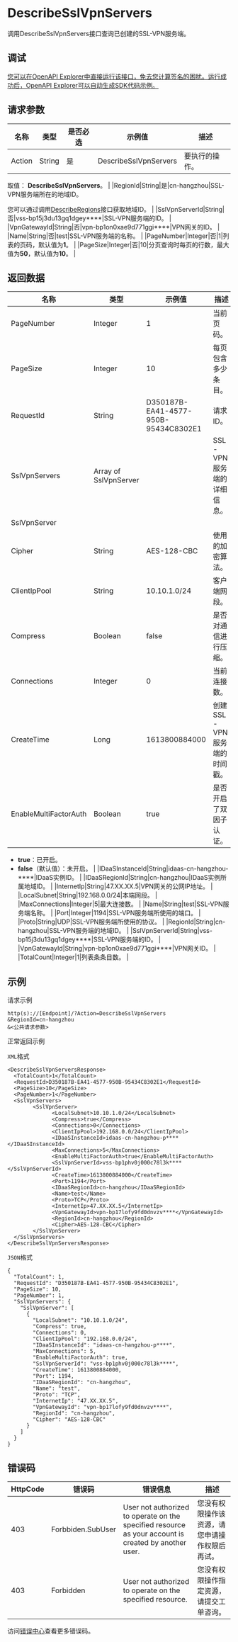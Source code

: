 # DescribeSslVpnServers

调用DescribeSslVpnServers接口查询已创建的SSL-VPN服务端。

## 调试

[您可以在OpenAPI Explorer中直接运行该接口，免去您计算签名的困扰。运行成功后，OpenAPI Explorer可以自动生成SDK代码示例。](https://api.aliyun.com/#product=Vpc&api=DescribeSslVpnServers&type=RPC&version=2016-04-28)

## 请求参数

|名称|类型|是否必选|示例值|描述|
|--|--|----|---|--|
|Action|String|是|DescribeSslVpnServers|要执行的操作。

 取值： **DescribeSslVpnServers**。 |
|RegionId|String|是|cn-hangzhou|SSL-VPN服务端所在的地域ID。

 您可以通过调用[DescribeRegions](~~36063~~)接口获取地域ID。 |
|SslVpnServerId|String|否|vss-bp15j3du13gq1dgey\*\*\*\*|SSL-VPN服务端的ID。 |
|VpnGatewayId|String|否|vpn-bp1on0xae9d771ggi\*\*\*\*|VPN网关的ID。 |
|Name|String|否|test|SSL-VPN服务端的名称。 |
|PageNumber|Integer|否|1|列表的页码，默认值为**1**。 |
|PageSize|Integer|否|10|分页查询时每页的行数，最大值为**50**，默认值为**10**。 |

## 返回数据

|名称|类型|示例值|描述|
|--|--|---|--|
|PageNumber|Integer|1|当前页码。 |
|PageSize|Integer|10|每页包含多少条目。 |
|RequestId|String|D350187B-EA41-4577-950B-95434C8302E1|请求ID。 |
|SslVpnServers|Array of SslVpnServer| |SSL-VPN服务端的详细信息。 |
|SslVpnServer| | | |
|Cipher|String|AES-128-CBC|使用的加密算法。 |
|ClientIpPool|String|10.10.1.0/24|客户端网段。 |
|Compress|Boolean|false|是否对通信进行压缩。 |
|Connections|Integer|0|当前连接数。 |
|CreateTime|Long|1613800884000|创建SSL-VPN服务端的时间戳。 |
|EnableMultiFactorAuth|Boolean|true|是否开启了双因子认证。

 -   **true**：已开启。
-   **false**（默认值）：未开启。 |
|IDaaSInstanceId|String|idaas-cn-hangzhou-\*\*\*\*|IDaaS实例ID。 |
|IDaaSRegionId|String|cn-hangzhou|IDaaS实例所属地域ID。 |
|InternetIp|String|47.XX.XX.5|VPN网关的公网IP地址。 |
|LocalSubnet|String|192.168.0.0/24|本端网段。 |
|MaxConnections|Integer|5|最大连接数。 |
|Name|String|test|SSL-VPN服务端名称。 |
|Port|Integer|1194|SSL-VPN服务端所使用的端口。 |
|Proto|String|UDP|SSL-VPN服务端所使用的协议。 |
|RegionId|String|cn-hangzhou|SSL-VPN服务端的地域ID。 |
|SslVpnServerId|String|vss-bp15j3du13gq1dgey\*\*\*\*|SSL-VPN服务端的ID。 |
|VpnGatewayId|String|vpn-bp1on0xae9d771ggi\*\*\*\*|VPN网关ID。 |
|TotalCount|Integer|1|列表条条目数。 |

## 示例

请求示例

```
http(s)://[Endpoint]/?Action=DescribeSslVpnServers
&RegionId=cn-hangzhou
&<公共请求参数>
```

正常返回示例

`XML`格式

```
<DescribeSslVpnServersResponse>
  <TotalCount>1</TotalCount>
  <RequestId>D350187B-EA41-4577-950B-95434C8302E1</RequestId>
  <PageSize>10</PageSize>
  <PageNumber>1</PageNumber>
  <SslVpnServers>
        <SslVpnServer>
              <LocalSubnet>10.10.1.0/24</LocalSubnet>
              <Compress>true</Compress>
              <Connections>0</Connections>
              <ClientIpPool>192.168.0.0/24</ClientIpPool>
              <IDaaSInstanceId>idaas-cn-hangzhou-p****</IDaaSInstanceId>
              <MaxConnections>5</MaxConnections>
              <EnableMultiFactorAuth>true</EnableMultiFactorAuth>
              <SslVpnServerId>vss-bp1phv0j000c78l3k****</SslVpnServerId>
              <CreateTime>1613800884000</CreateTime>
              <Port>1194</Port>
              <IDaaSRegionId>cn-hangzhou</IDaaSRegionId>
              <Name>test</Name>
              <Proto>TCP</Proto>
              <InternetIp>47.XX.XX.5</InternetIp>
              <VpnGatewayId>vpn-bp17lofy9fd0dnvzv****</VpnGatewayId>
              <RegionId>cn-hangzhou</RegionId>
              <Cipher>AES-128-CBC</Cipher>
        </SslVpnServer>
  </SslVpnServers>
</DescribeSslVpnServersResponse>
```

`JSON`格式

```
{
  "TotalCount": 1,
  "RequestId": "D350187B-EA41-4577-950B-95434C8302E1",
  "PageSize": 10,
  "PageNumber": 1,
  "SslVpnServers": {
    "SslVpnServer": [
      {
        "LocalSubnet": "10.10.1.0/24",
        "Compress": true,
        "Connections": 0,
        "ClientIpPool": "192.168.0.0/24",
        "IDaaSInstanceId": "idaas-cn-hangzhou-p****",
        "MaxConnections": 5,
        "EnableMultiFactorAuth": true,
        "SslVpnServerId": "vss-bp1phv0j000c78l3k****",
        "CreateTime": 1613800884000,
        "Port": 1194,
        "IDaaSRegionId": "cn-hangzhou",
        "Name": "test",
        "Proto": "TCP",
        "InternetIp": "47.XX.XX.5",
        "VpnGatewayId": "vpn-bp17lofy9fd0dnvzv****",
        "RegionId": "cn-hangzhou",
        "Cipher": "AES-128-CBC"
      }
    ]
  }
}
```

## 错误码

|HttpCode|错误码|错误信息|描述|
|--------|---|----|--|
|403|Forbbiden.SubUser|User not authorized to operate on the specified resource as your account is created by another user.|您没有权限操作该资源，请您申请操作权限后再试。|
|403|Forbidden|User not authorized to operate on the specified resource.|您没有权限操作指定资源，请提交工单咨询。|

访问[错误中心](https://error-center.alibabacloud.com/status/product/Vpc)查看更多错误码。

